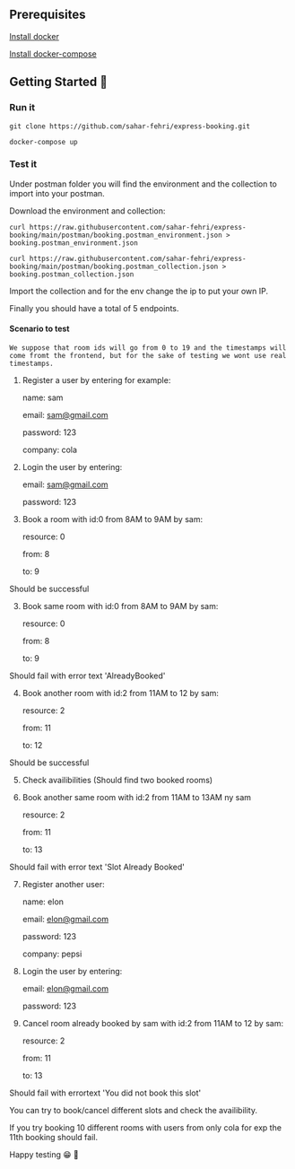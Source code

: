 ## Prerequisites

[Install docker](https://www.digitalocean.com/community/tutorials/how-to-install-and-use-docker-on-ubuntu-20-04-fr)

[Install docker-compose](https://www.digitalocean.com/community/tutorials/how-to-install-and-use-docker-compose-on-ubuntu-20-04-fr)

## Getting Started :rocket:

### Run it

````aidl
git clone https://github.com/sahar-fehri/express-booking.git
````

````aidl
docker-compose up
````

### Test it

Under postman folder you will find the environment and the collection to import into your postman.


Download the environment and collection:

````aidl
curl https://raw.githubusercontent.com/sahar-fehri/express-booking/main/postman/booking.postman_environment.json > booking.postman_environment.json
````

````aidl
curl https://raw.githubusercontent.com/sahar-fehri/express-booking/main/postman/booking.postman_collection.json > booking.postman_collection.json
````

Import the collection and for the env change the ip to put your own IP.

Finally you should have a total of 5 endpoints.

#### Scenario to test

`We suppose that room ids will go from 0 to 19 and the timestamps will come fromt the frontend, but for the sake of testing we wont use real timestamps.`

1. Register a user by entering for example:

    name: sam

    email: sam@gmail.com

    password: 123

    company: cola

2. Login the user by entering:

    email: sam@gmail.com

    password: 123

3. Book a room with id:0 from 8AM to 9AM by sam:

    resource: 0

    from: 8

    to: 9

Should be successful

3. Book same room with id:0 from 8AM to 9AM by sam:

    resource: 0

    from: 8

    to: 9

Should fail with error text 'AlreadyBooked'

4. Book another room with id:2 from 11AM to 12 by sam:

    resource: 2

    from: 11

    to: 12

Should be successful

5. Check availibilities (Should find two booked rooms)

6. Book another same room with id:2 from 11AM to 13AM ny sam

    resource: 2

    from: 11

    to: 13

Should fail with error text 'Slot Already Booked'

7. Register another user:

   name: elon

    email: elon@gmail.com

    password: 123

    company: pepsi

8. Login the user by entering:

    email: elon@gmail.com

    password: 123

9. Cancel room already booked by sam with id:2 from 11AM to 12 by sam:

    resource: 2

    from: 11

    to: 13

Should fail with errortext 'You did not book this slot'

You can try to book/cancel different slots and check the availibility.

If you try booking 10 different rooms with users from only cola for exp the 11th booking should fail.


Happy testing 😁 🎉